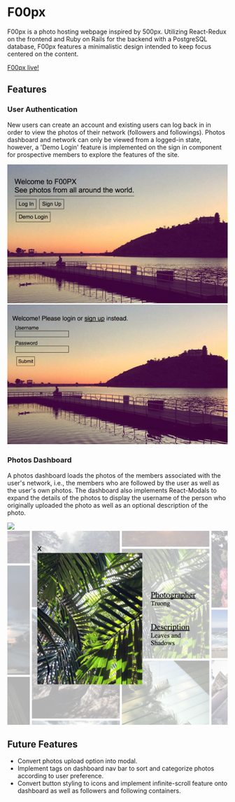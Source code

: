 # F00px

F00px is a photo hosting webpage inspired by 500px. Utilizing React-Redux on the frontend and Ruby on Rails for the backend with a PostgreSQL database, F00px features a minimalistic design intended to keep focus centered on the content. 
 
[F00px live!](https://f00px.herokuapp.com/) 


## Features 
### User Authentication
New users can create an account and existing users can log back in in order to view the photos of their network (followers and followings). Photos dashboard and network can only be viewed from a logged-in state, however, a 'Demo Login' feature is implemented on the sign in component for prospective members to explore the features of the site. 

![](https://github.com/cdisong/f00px/blob/master/f00px/app/assets/images/Screen%20Shot%202017-12-01%20at%2014.51.01.png) 
![](https://github.com/cdisong/f00px/blob/master/f00px/app/assets/images/Screen%20Shot%202017-12-01%20at%2014.51.15.png)


### Photos Dashboard
A photos dashboard loads the photos of the members associated with the user's network, i.e., the members who are followed by the user as well as the user's own photos. The dashboard also implements React-Modals to expand the details of the photos to display the username of the person who originally uploaded the photo as well as an optional description of the photo. 

![](https://github.com/cdisong/f00px/blob/master/f00px/app/assets/images/Screen%20Shot%202017-12-01%20at%2015.00.50.png)
![](https://github.com/cdisong/f00px/blob/master/f00px/app/assets/images/Screen%20Shot%202017-12-01%20at%2014.59.42.png) 


## Future Features 
* Convert photos upload option into modal. 
* Implement tags on dashboard nav bar to sort and categorize photos according to user preference. 
* Convert button styling to icons and implement infinite-scroll feature onto dashboard as well as followers and following containers. 
